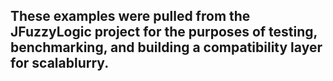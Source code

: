 ## These examples were pulled from the JFuzzyLogic project for the purposes of testing, benchmarking, and building a compatibility layer for scalablurry.